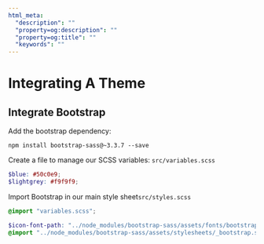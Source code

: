 ```yaml
---
html_meta:
  "description": ""
  "property=og:description": ""
  "property=og:title": ""
  "keywords": ""
---
```


# Integrating A Theme

## Integrate Bootstrap

Add the bootstrap dependency:

```shell
npm install bootstrap-sass@~3.3.7 --save
```

Create a file to manage our SCSS variables: `src/variables.scss`

```scss
$blue: #50c0e9;
$lightgrey: #f9f9f9;
```

Import Bootstrap in our main style sheet`src/styles.scss`

```scss
@import "variables.scss";

$icon-font-path: "../node_modules/bootstrap-sass/assets/fonts/bootstrap/";
@import "../node_modules/bootstrap-sass/assets/stylesheets/_bootstrap.scss";
```
